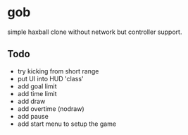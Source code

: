 # gob
simple haxball clone without network but controller support.

## Todo
- try kicking from short range
- put UI into HUD 'class'
- add goal limit
- add time limit
- add draw
- add overtime (nodraw)
- add pause
- add start menu to setup the game
